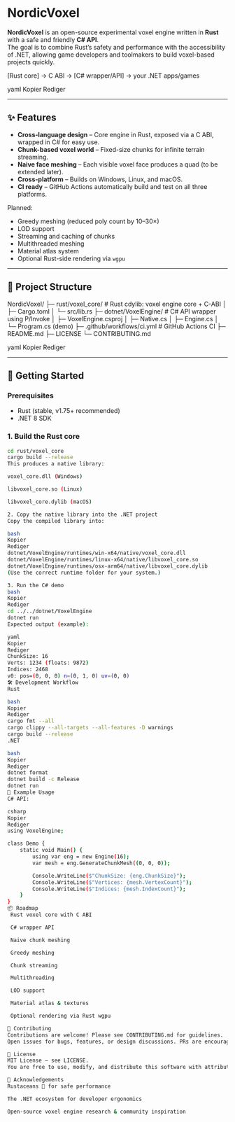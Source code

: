 # NordicVoxel

**NordicVoxel** is an open-source experimental voxel engine written in **Rust** with a safe and friendly **C# API**.  
The goal is to combine Rust’s safety and performance with the accessibility of .NET, allowing game developers and toolmakers to build voxel-based projects quickly.

[Rust core] → C ABI → [C# wrapper/API] → your .NET apps/games

yaml
Kopier
Rediger

---

## ✨ Features

- **Cross-language design** – Core engine in Rust, exposed via a C ABI, wrapped in C# for easy use.  
- **Chunk-based voxel world** – Fixed-size chunks for infinite terrain streaming.  
- **Naive face meshing** – Each visible voxel face produces a quad (to be extended later).  
- **Cross-platform** – Builds on Windows, Linux, and macOS.  
- **CI ready** – GitHub Actions automatically build and test on all three platforms.  

Planned:
- Greedy meshing (reduced poly count by 10–30×)  
- LOD support  
- Streaming and caching of chunks  
- Multithreaded meshing  
- Material atlas system  
- Optional Rust-side rendering via `wgpu`  

---

## 📂 Project Structure

NordicVoxel/
├─ rust/voxel_core/ # Rust cdylib: voxel engine core + C-ABI
│ ├─ Cargo.toml
│ └─ src/lib.rs
├─ dotnet/VoxelEngine/ # C# API wrapper using P/Invoke
│ ├─ VoxelEngine.csproj
│ ├─ Native.cs
│ ├─ Engine.cs
│ └─ Program.cs (demo)
├─ .github/workflows/ci.yml # GitHub Actions CI
├─ README.md
├─ LICENSE
└─ CONTRIBUTING.md

yaml
Kopier
Rediger

---

## 🚀 Getting Started

### Prerequisites
- Rust (stable, v1.75+ recommended)  
- .NET 8 SDK  

### 1. Build the Rust core
```bash
cd rust/voxel_core
cargo build --release
This produces a native library:

voxel_core.dll (Windows)

libvoxel_core.so (Linux)

libvoxel_core.dylib (macOS)

2. Copy the native library into the .NET project
Copy the compiled library into:

bash
Kopier
Rediger
dotnet/VoxelEngine/runtimes/win-x64/native/voxel_core.dll
dotnet/VoxelEngine/runtimes/linux-x64/native/libvoxel_core.so
dotnet/VoxelEngine/runtimes/osx-arm64/native/libvoxel_core.dylib
(Use the correct runtime folder for your system.)

3. Run the C# demo
bash
Kopier
Rediger
cd ../../dotnet/VoxelEngine
dotnet run
Expected output (example):

yaml
Kopier
Rediger
ChunkSize: 16
Verts: 1234 (floats: 9872)
Indices: 2468
v0: pos=(0, 0, 0) n=(0, 1, 0) uv=(0, 0)
🛠️ Development Workflow
Rust

bash
Kopier
Rediger
cargo fmt --all
cargo clippy --all-targets --all-features -D warnings
cargo build --release
.NET

bash
Kopier
Rediger
dotnet format
dotnet build -c Release
dotnet run
🧪 Example Usage
C# API:

csharp
Kopier
Rediger
using VoxelEngine;

class Demo {
    static void Main() {
        using var eng = new Engine(16);
        var mesh = eng.GenerateChunkMesh((0, 0, 0));

        Console.WriteLine($"ChunkSize: {eng.ChunkSize}");
        Console.WriteLine($"Vertices: {mesh.VertexCount}");
        Console.WriteLine($"Indices: {mesh.IndexCount}");
    }
}
📦 Roadmap
 Rust voxel core with C ABI

 C# wrapper API

 Naive chunk meshing

 Greedy meshing

 Chunk streaming

 Multithreading

 LOD support

 Material atlas & textures

 Optional rendering via Rust wgpu

🤝 Contributing
Contributions are welcome! Please see CONTRIBUTING.md for guidelines.
Open issues for bugs, features, or design discussions. PRs are encouraged.

📄 License
MIT License – see LICENSE.
You are free to use, modify, and distribute this software with attribution.

🙌 Acknowledgements
Rustaceans 🦀 for safe performance

The .NET ecosystem for developer ergonomics

Open-source voxel engine research & community inspiration
